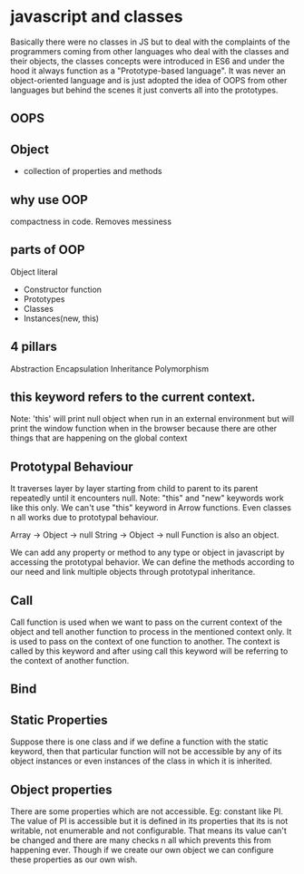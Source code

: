 # javascript and classes
Basically there were no classes in JS but to deal with the complaints of the programmers coming from other languages who deal with the classes and their objects, the classes concepts were introduced in ES6 and under the hood it always function as a "Prototype-based language". It was never an object-oriented language and is just adopted the idea of OOPS from other languages but behind the scenes it just converts all into the prototypes.

## OOPS

## Object
- collection of properties and methods

## why use OOP
compactness in code. Removes messiness

## parts of OOP
Object literal

- Constructor function
- Prototypes
- Classes
- Instances(new, this)


## 4 pillars
Abstraction
Encapsulation
Inheritance
Polymorphism

## this keyword refers to the current context.
Note: 'this' will print null object when run in an external environment but will print the window function when in the browser because there are other things that are happening on the global context

## Prototypal Behaviour
It traverses layer by layer starting from child to parent to its parent repeatedly until it encounters null. Note: "this" and "new" keywords work like this only. We can't use "this" keyword in Arrow functions. Even classes n all works due to prototypal behaviour.

Array -> Object -> null
String -> Object -> null
Function is also an object.

We can add any property or method to any type or object in javascript by accessing the prototypal behavior. We can define the methods according to our need and link multiple objects through prototypal inheritance.

## Call
Call function is used when we want to pass on the current context of the object and tell another function to process in the mentioned context only. It is used to pass on the context of one function to another. The context is called by this keyword and after using call this keyword will be referring to the context of another function.

## Bind


## Static Properties
Suppose there is one class and if we define a function with the static keyword, then that particular function will not be accessible by any of its object instances or even instances of the class in which it is inherited.

## Object properties
There are some properties which are not accessible. Eg: constant like PI. The value of PI is accessible but it is defined in its properties that its is not writable, not enumerable and not configurable. That means its value can't be changed and there are many checks n all which prevents this from happening ever. Though if we create our own object we can configure these properties as our own wish.